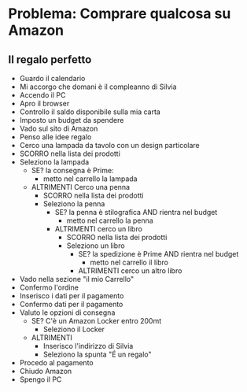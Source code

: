 # Problema: Comprare qualcosa su Amazon
## Il regalo perfetto

- Guardo il calendario
- Mi accorgo che domani è il compleanno di Silvia
- Accendo il PC
- Apro il browser
- Controllo il saldo disponibile sulla mia carta
- Imposto un budget da spendere
- Vado sul sito di Amazon
- Penso alle idee regalo
- Cerco una lampada da tavolo con un design particolare
- SCORRO nella lista dei prodotti
- Seleziono la lampada
    - SE? la consegna è Prime: 
        - metto nel carrello la lampada
    - ALTRIMENTI Cerco una penna
        - SCORRO nella lista dei prodotti
        - Seleziono la penna
            - SE? la penna è stilografica AND rientra nel budget
                - metto nel carrello la penna
            - ALTRIMENTI cerco un libro
                - SCORRO nella lista dei prodotti
                - Seleziono un libro
                    - SE? la spedizione è Prime AND rientra nel budget
                        - metto nel carrello il libro
                    - ALTRIMENTI cerco un altro libro
- Vado nella sezione "il mio Carrello"
- Confermo l'ordine
- Inserisco i dati per il pagamento
- Confermo dati per il pagamento
- Valuto le opzioni di consegna
    - SE? C'è un Amazon Locker entro 200mt
        - Seleziono il Locker
    - ALTRIMENTI
        - Inserisco l'indirizzo di Silvia
        - Seleziono la spunta "É un regalo"
- Procedo al pagamento
- Chiudo Amazon
- Spengo il PC